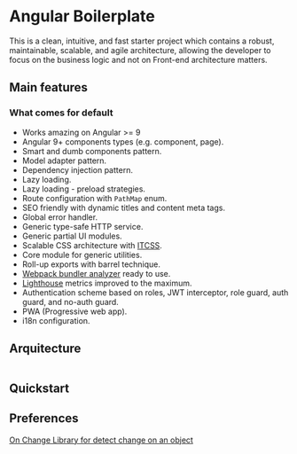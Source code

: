 # Angular Boilerplate

This is a clean, intuitive, and fast starter project which contains a robust, maintainable, scalable, and agile architecture, allowing the developer to focus on the business logic and not on Front-end architecture matters.

## Main features

### What comes for default

- Works amazing on Angular >= 9
- Angular 9+ components types (e.g. component, page).
- Smart and dumb components pattern.
- Model adapter pattern.
- Dependency injection pattern.
- Lazy loading.
- Lazy loading - preload strategies.
- Route configuration with `PathMap` enum.
- SEO friendly with dynamic titles and content meta tags.
- Global error handler.
- Generic type-safe HTTP service.
- Generic partial UI modules.
- Scalable CSS architecture with [ITCSS](https://itcss.io/).
- Core module for generic utilities.
- Roll-up exports with barrel technique.
- [Webpack bundler analyzer](https://www.npmjs.com/package/webpack-bundle-analyzer) ready to use.
- [Lighthouse](https://developers.google.com/web/tools/lighthouse) metrics improved to the maximum.
- Authentication scheme based on roles, JWT interceptor, role guard, auth guard, and no-auth guard.
- PWA (Progressive web app).
- i18n configuration.

## Arquitecture

```

```

## Quickstart

## Preferences

[On Change Library for detect change on an object](https://github.com/sindresorhus/on-change)
